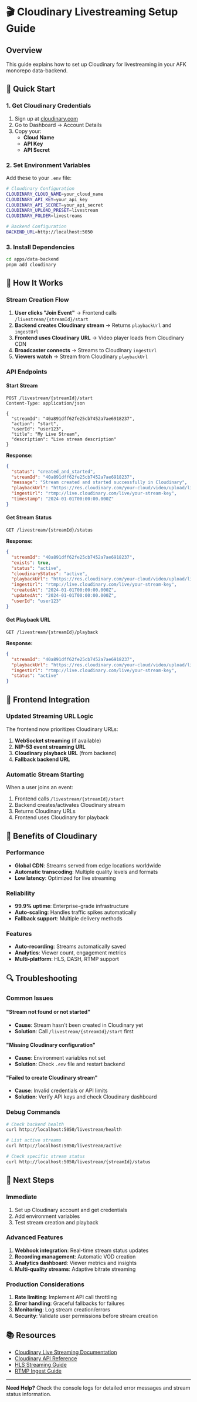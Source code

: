 # 🎬 Cloudinary Livestreaming Setup Guide

## Overview
This guide explains how to set up Cloudinary for livestreaming in your AFK monorepo data-backend.

## 🚀 **Quick Start**

### 1. **Get Cloudinary Credentials**
1. Sign up at [cloudinary.com](https://cloudinary.com)
2. Go to Dashboard → Account Details
3. Copy your:
   - **Cloud Name**
   - **API Key**
   - **API Secret**

### 2. **Set Environment Variables**
Add these to your `.env` file:

```bash
# Cloudinary Configuration
CLOUDINARY_CLOUD_NAME=your_cloud_name
CLOUDINARY_API_KEY=your_api_key
CLOUDINARY_API_SECRET=your_api_secret
CLOUDINARY_UPLOAD_PRESET=livestream
CLOUDINARY_FOLDER=livestreams

# Backend Configuration
BACKEND_URL=http://localhost:5050
```

### 3. **Install Dependencies**
```bash
cd apps/data-backend
pnpm add cloudinary
```

## 🔧 **How It Works**

### **Stream Creation Flow**
1. **User clicks "Join Event"** → Frontend calls `/livestream/{streamId}/start`
2. **Backend creates Cloudinary stream** → Returns `playbackUrl` and `ingestUrl`
3. **Frontend uses Cloudinary URL** → Video player loads from Cloudinary CDN
4. **Broadcaster connects** → Streams to Cloudinary `ingestUrl`
5. **Viewers watch** → Stream from Cloudinary `playbackUrl`

### **API Endpoints**

#### **Start Stream**
```http
POST /livestream/{streamId}/start
Content-Type: application/json

{
  "streamId": "40a891dff62fe25cb7452a7ae6918237",
  "action": "start",
  "userId": "user123",
  "title": "My Live Stream",
  "description": "Live stream description"
}
```

**Response:**
```json
{
  "status": "created_and_started",
  "streamId": "40a891dff62fe25cb7452a7ae6918237",
  "message": "Stream created and started successfully in Cloudinary",
  "playbackUrl": "https://res.cloudinary.com/your-cloud/video/upload/live/40a891dff62fe25cb7452a7ae6918237",
  "ingestUrl": "rtmp://live.cloudinary.com/live/your-stream-key",
  "timestamp": "2024-01-01T00:00:00.000Z"
}
```

#### **Get Stream Status**
```http
GET /livestream/{streamId}/status
```

**Response:**
```json
{
  "streamId": "40a891dff62fe25cb7452a7ae6918237",
  "exists": true,
  "status": "active",
  "cloudinaryStatus": "active",
  "playbackUrl": "https://res.cloudinary.com/your-cloud/video/upload/live/40a891dff62fe25cb7452a7ae6918237",
  "ingestUrl": "rtmp://live.cloudinary.com/live/your-stream-key",
  "createdAt": "2024-01-01T00:00:00.000Z",
  "updatedAt": "2024-01-01T00:00:00.000Z",
  "userId": "user123"
}
```

#### **Get Playback URL**
```http
GET /livestream/{streamId}/playback
```

**Response:**
```json
{
  "streamId": "40a891dff62fe25cb7452a7ae6918237",
  "playbackUrl": "https://res.cloudinary.com/your-cloud/video/upload/live/40a891dff62fe25cb7452a7ae6918237",
  "ingestUrl": "rtmp://live.cloudinary.com/live/your-stream-key",
  "status": "active"
}
```

## 📱 **Frontend Integration**

### **Updated Streaming URL Logic**
The frontend now prioritizes Cloudinary URLs:

1. **WebSocket streaming** (if available)
2. **NIP-53 event streaming URL**
3. **Cloudinary playback URL** (from backend)
4. **Fallback backend URL**

### **Automatic Stream Starting**
When a user joins an event:
1. Frontend calls `/livestream/{streamId}/start`
2. Backend creates/activates Cloudinary stream
3. Returns Cloudinary URLs
4. Frontend uses Cloudinary for playback

## 🎯 **Benefits of Cloudinary**

### **Performance**
- **Global CDN**: Streams served from edge locations worldwide
- **Automatic transcoding**: Multiple quality levels and formats
- **Low latency**: Optimized for live streaming

### **Reliability**
- **99.9% uptime**: Enterprise-grade infrastructure
- **Auto-scaling**: Handles traffic spikes automatically
- **Fallback support**: Multiple delivery methods

### **Features**
- **Auto-recording**: Streams automatically saved
- **Analytics**: Viewer count, engagement metrics
- **Multi-platform**: HLS, DASH, RTMP support

## 🔍 **Troubleshooting**

### **Common Issues**

#### **"Stream not found or not started"**
- **Cause**: Stream hasn't been created in Cloudinary yet
- **Solution**: Call `/livestream/{streamId}/start` first

#### **"Missing Cloudinary configuration"**
- **Cause**: Environment variables not set
- **Solution**: Check `.env` file and restart backend

#### **"Failed to create Cloudinary stream"**
- **Cause**: Invalid credentials or API limits
- **Solution**: Verify API keys and check Cloudinary dashboard

### **Debug Commands**
```bash
# Check backend health
curl http://localhost:5050/livestream/health

# List active streams
curl http://localhost:5050/livestream/active

# Check specific stream status
curl http://localhost:5050/livestream/{streamId}/status
```

## 🚀 **Next Steps**

### **Immediate**
1. Set up Cloudinary account and get credentials
2. Add environment variables
3. Test stream creation and playback

### **Advanced Features**
1. **Webhook integration**: Real-time stream status updates
2. **Recording management**: Automatic VOD creation
3. **Analytics dashboard**: Viewer metrics and insights
4. **Multi-quality streams**: Adaptive bitrate streaming

### **Production Considerations**
1. **Rate limiting**: Implement API call throttling
2. **Error handling**: Graceful fallbacks for failures
3. **Monitoring**: Log stream creation/errors
4. **Security**: Validate user permissions before stream creation

## 📚 **Resources**

- [Cloudinary Live Streaming Documentation](https://cloudinary.com/documentation/live_video_streaming)
- [Cloudinary API Reference](https://cloudinary.com/documentation/admin_api)
- [HLS Streaming Guide](https://cloudinary.com/documentation/hls_streaming)
- [RTMP Ingest Guide](https://cloudinary.com/documentation/rtmp_ingest)

---

**Need Help?** Check the console logs for detailed error messages and stream status information.

